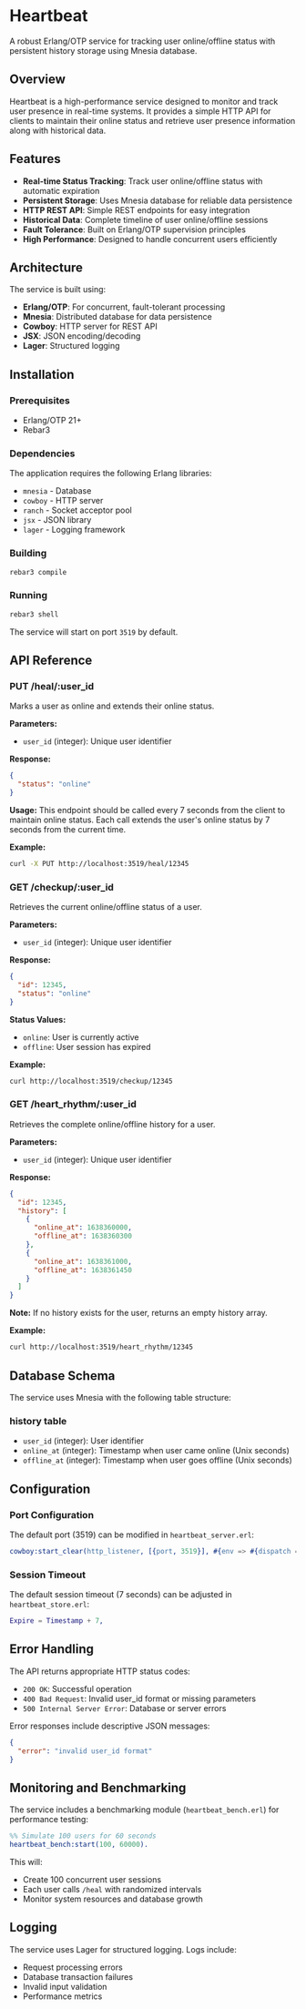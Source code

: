 # Heartbeat

A robust Erlang/OTP service for tracking user online/offline status with persistent history storage using Mnesia database.

## Overview

Heartbeat is a high-performance service designed to monitor and track user presence in real-time systems. It provides a simple HTTP API for clients to maintain their online status and retrieve user presence information along with historical data.

## Features

- **Real-time Status Tracking**: Track user online/offline status with automatic expiration
- **Persistent Storage**: Uses Mnesia database for reliable data persistence
- **HTTP REST API**: Simple REST endpoints for easy integration
- **Historical Data**: Complete timeline of user online/offline sessions
- **Fault Tolerance**: Built on Erlang/OTP supervision principles
- **High Performance**: Designed to handle concurrent users efficiently

## Architecture

The service is built using:
- **Erlang/OTP**: For concurrent, fault-tolerant processing
- **Mnesia**: Distributed database for data persistence
- **Cowboy**: HTTP server for REST API
- **JSX**: JSON encoding/decoding
- **Lager**: Structured logging

## Installation

### Prerequisites

- Erlang/OTP 21+ 
- Rebar3

### Dependencies

The application requires the following Erlang libraries:
- `mnesia` - Database
- `cowboy` - HTTP server
- `ranch` - Socket acceptor pool
- `jsx` - JSON library
- `lager` - Logging framework

### Building

```bash
rebar3 compile
```

### Running

```bash
rebar3 shell
```

The service will start on port `3519` by default.

## API Reference

### PUT /heal/:user_id

Marks a user as online and extends their online status.

**Parameters:**
- `user_id` (integer): Unique user identifier

**Response:**
```json
{
  "status": "online"
}
```

**Usage:**
This endpoint should be called every 7 seconds from the client to maintain online status. Each call extends the user's online status by 7 seconds from the current time.

**Example:**
```bash
curl -X PUT http://localhost:3519/heal/12345
```

### GET /checkup/:user_id

Retrieves the current online/offline status of a user.

**Parameters:**
- `user_id` (integer): Unique user identifier

**Response:**
```json
{
  "id": 12345,
  "status": "online"
}
```

**Status Values:**
- `online`: User is currently active
- `offline`: User session has expired

**Example:**
```bash
curl http://localhost:3519/checkup/12345
```

### GET /heart_rhythm/:user_id

Retrieves the complete online/offline history for a user.

**Parameters:**
- `user_id` (integer): Unique user identifier

**Response:**
```json
{
  "id": 12345,
  "history": [
    {
      "online_at": 1638360000,
      "offline_at": 1638360300
    },
    {
      "online_at": 1638361000,
      "offline_at": 1638361450
    }
  ]
}
```

**Note:** If no history exists for the user, returns an empty history array.

**Example:**
```bash
curl http://localhost:3519/heart_rhythm/12345
```

## Database Schema

The service uses Mnesia with the following table structure:

### history table
- `user_id` (integer): User identifier
- `online_at` (integer): Timestamp when user came online (Unix seconds)
- `offline_at` (integer): Timestamp when user goes offline (Unix seconds)

## Configuration

### Port Configuration
The default port (3519) can be modified in `heartbeat_server.erl`:

```erlang
cowboy:start_clear(http_listener, [{port, 3519}], #{env => #{dispatch => Dispatch}})
```

### Session Timeout
The default session timeout (7 seconds) can be adjusted in `heartbeat_store.erl`:

```erlang
Expire = Timestamp + 7,
```

## Error Handling

The API returns appropriate HTTP status codes:

- `200 OK`: Successful operation
- `400 Bad Request`: Invalid user_id format or missing parameters
- `500 Internal Server Error`: Database or server errors

Error responses include descriptive JSON messages:
```json
{
  "error": "invalid user_id format"
}
```

## Monitoring and Benchmarking

The service includes a benchmarking module (`heartbeat_bench.erl`) for performance testing:

```erlang
%% Simulate 100 users for 60 seconds
heartbeat_bench:start(100, 60000).
```

This will:
- Create 100 concurrent user sessions
- Each user calls `/heal` with randomized intervals
- Monitor system resources and database growth

## Logging

The service uses Lager for structured logging. Logs include:
- Request processing errors
- Database transaction failures
- Invalid input validation
- Performance metrics
